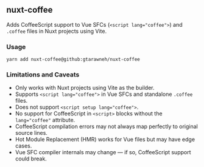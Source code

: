 ## nuxt-coffee

Adds CoffeeScript support to Vue SFCs (`<script lang="coffee">`) and `.coffee` files in Nuxt projects using Vite.

### Usage

```
yarn add nuxt-coffee@github:gtarawneh/nuxt-coffee
```

### Limitations and Caveats

- Only works with Nuxt projects using Vite as the builder.
- Supports `<script lang="coffee">` in Vue SFCs and standalone `.coffee` files.
- Does not support `<script setup lang="coffee">`.
- No support for CoffeeScript in `<script>` blocks without the `lang="coffee"` attribute.
- CoffeeScript compilation errors may not always map perfectly to original source lines.
- Hot Module Replacement (HMR) works for Vue files but may have edge cases.
- Vue SFC compiler internals may change — if so, CoffeeScript support could break.
